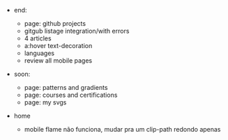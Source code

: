 - end: 
    - page: github projects
    - gitgub listage integration/with errors
    - 4 articles
    - a:hover text-decoration
    - languages
    - review all mobile pages

- soon:
    - page: patterns and gradients
    - page: courses and certifications
    - page: my svgs

- home
    - mobile flame não funciona, mudar pra um clip-path redondo apenas